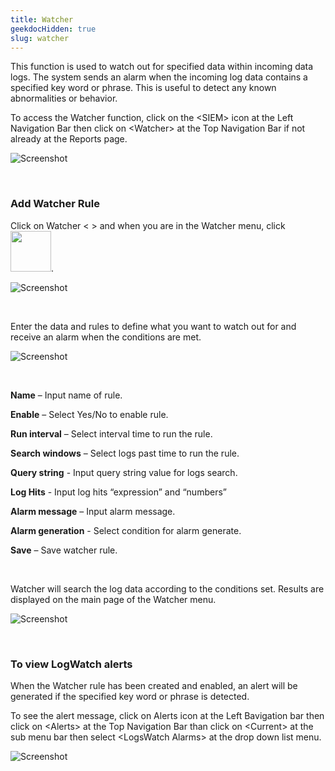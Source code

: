 ```yaml
---
title: Watcher
geekdocHidden: true
slug: watcher
---
```


This function is used to watch out for specified data within incoming data logs. The system sends an alarm when the incoming log data contains a specified key word or phrase. This is useful to detect any known abnormalities or behavior. 

To access the Watcher function, click on the \<SIEM> icon at the Left Navigation Bar then click on \<Watcher> at the Top Navigation Bar if not already at the Reports page.


![Screenshot](/cloud_vista/loganalytics/images/watcher.png)

&nbsp;

### Add Watcher Rule
Click on Watcher < > and when you are in the Watcher menu, click <img src="/cloud_vista/loganalytics/images/addruleicon.png" width="65px">.

![Screenshot](/cloud_vista/loganalytics/images/watcheraddrule.png)

&nbsp;

Enter the data and rules to define what you want to watch out for and receive an alarm when the conditions are met.

![Screenshot](/cloud_vista/loganalytics/images/Watcher_WatcherRule.PNG)

&nbsp;

<strong>Name</strong> – Input name of rule.

<strong>Enable</strong> – Select Yes/No to enable rule.

<strong>Run interval</strong> – Select interval time to run the rule.

<strong>Search windows</strong> – Select logs past time to run the rule.

<strong>Query string</strong> - Input query string value for logs search.

<strong>Log Hits</strong> -   Input log hits “expression” and “numbers”

<strong>Alarm message</strong> – Input alarm message.

<strong>Alarm generation</strong> - Select condition for alarm generate.

<strong>Save</strong> – Save watcher rule.

&nbsp;

Watcher will search the log data according to the conditions set. Results are displayed on the main page of the Watcher menu.

![Screenshot](/cloud_vista/loganalytics/images/logwatcher.png)

&nbsp;

### To view LogWatch alerts
When the Watcher rule has been created and enabled,  an alert will be generated if the specified key word or phrase is detected. 

To see the alert message, click on Alerts icon at the Left Bavigation bar then click on \<Alerts> at the Top Navigation Bar than click on \<Current> at the sub menu bar then select \<LogsWatch Alarms> at the drop down list menu.

![Screenshot](/cloud_vista/loganalytics/images/viewlogwatch.png)

